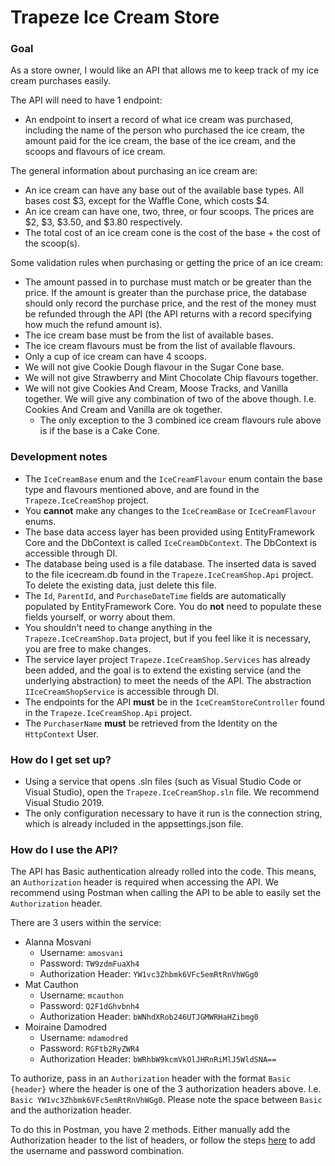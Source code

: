 # Trapeze Ice Cream Store #

### Goal
As a store owner, I would like an API that allows me to keep track of my ice cream purchases easily.

The API will need to have 1 endpoint:

 - An endpoint to insert a record of what ice cream was purchased, including the name of the person who purchased the ice cream, the amount paid for the ice cream, the base of the ice cream, and the scoops and flavours of ice cream.

The general information about purchasing an ice cream are:

 - An ice cream can have any base out of the available base types. All bases cost $3, except for the Waffle Cone, which costs $4.
 - An ice cream can have one, two, three, or four scoops. The prices are $2, $3, $3.50, and $3.80 respectively.
 - The total cost of an ice cream cone is the cost of the base + the cost of the scoop(s).

Some validation rules when purchasing or getting the price of an ice cream:

 - The amount passed in to purchase must match or be greater than the price. If the amount is greater than the purchase price, the database should only record the purchase price, and the rest of the money must be refunded through the API (the API returns with a record specifying how much the refund amount is).
 - The ice cream base must be from the list of available bases.
 - The ice cream flavours must be from the list of available flavours.
 - Only a cup of ice cream can have 4 scoops.
 - We will not give Cookie Dough flavour in the Sugar Cone base.
 - We will not give Strawberry and Mint Chocolate Chip flavours together.
 - We will not give Cookies And Cream, Moose Tracks, and Vanilla together. We will give any combination of two of the above though. I.e. Cookies And Cream  and Vanilla are ok together.
	 - The only exception to the 3 combined ice cream flavours rule above is if the base is a Cake Cone.

### Development notes

 - The `IceCreamBase` enum and the `IceCreamFlavour` enum contain the base type and flavours mentioned above, and are found in the `Trapeze.IceCreamShop` project.
 - You **cannot** make any changes to the `IceCreamBase` or `IceCreamFlavour` enums.
 - The base data access layer has been provided using EntityFramework Core and the DbContext is called `IceCreamDbContext`. The DbContext is accessible through DI.
 - The database being used is a file database. The inserted data is saved to the file icecream.db found in the `Trapeze.IceCreamShop.Api` project. To delete the existing data, just delete this file.
 - The `Id`, `ParentId`, and  `PurchaseDateTime` fields are automatically populated by EntityFramework Core. You do **not** need to populate these fields yourself, or worry about them.
 - You shouldn't need to change anything in the `Trapeze.IceCreamShop.Data` project, but if you feel like it is necessary, you are free to make changes.
 - The service layer project `Trapeze.IceCreamShop.Services` has already been added, and the goal is to extend the existing service (and the underlying abstraction) to meet the needs of the API. The abstraction `IIceCreamShopService` is accessible through DI.
 - The endpoints for the API **must** be in the `IceCreamStoreController` found in the `Trapeze.IceCreamShop.Api` project.
 - The `PurchaserName` **must** be retrieved from the Identity on the `HttpContext` User.

### How do I get set up?

 - Using a service that opens .sln files (such as Visual Studio Code or Visual Studio), open the `Trapeze.IceCreamShop.sln` file. We recommend Visual Studio 2019.
 - The only configuration necessary to have it run is the connection string, which is already included in the appsettings.json file.

### How do I use the API?

The API has Basic authentication already rolled into the code. This means, an `Authorization` header is required when accessing the API. We recommend using Postman when calling the API to be able to easily set the `Authorization` header.

There are 3 users within the service:

 - Alanna Mosvani
	 - Username: `amosvani`
	 - Password: `TW9zdmFuaXh4`
	 - Authorization Header: `YW1vc3Zhbmk6VFc5emRtRnVhWGg0`
 -  Mat Cauthon
	 - Username: `mcauthon`
	 - Password: `Q2F1dGhvbnh4`
	 - Authorization Header: `bWNhdXRob246UTJGMWRHaHZibmg0`
 -  Moiraine Damodred
	 - Username: `mdamodred`
	 - Password: `RGFtb2RyZWR4`
	 - Authorization Header: `bWRhbW9kcmVkOlJHRnRiMlJ5WldSNA==`

To authorize, pass in an `Authorization` header with the format `Basic {header}` where the header is one of the 3 authorization headers above. I.e. `Basic YW1vc3Zhbmk6VFc5emRtRnVhWGg0`. Please note the space between `Basic` and the authorization header.

To do this in Postman, you have 2 methods. Either manually add the Authorization header to the list of headers, or follow the steps [here](https://learning.postman.com/docs/sending-requests/authorization/#basic-auth) to add the username and password combination.